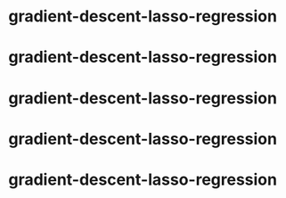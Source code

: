 # gradient-descent-lasso-regression
# gradient-descent-lasso-regression
# gradient-descent-lasso-regression
# gradient-descent-lasso-regression
# gradient-descent-lasso-regression
